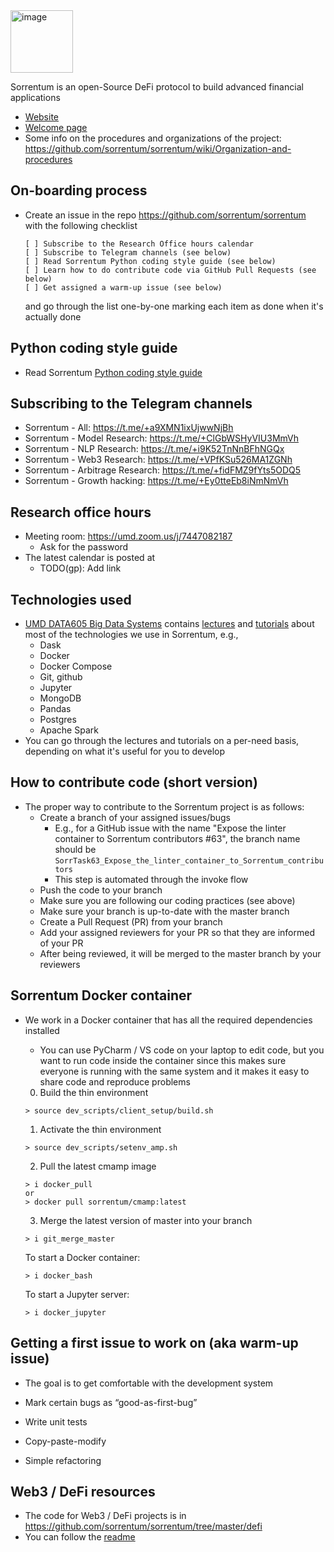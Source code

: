 <!--ts-->




<!--te-->

<img width="100" alt="image" src="https://user-images.githubusercontent.com/33238329/216777823-851b28ed-7d7a-4b52-9d71-ab38d146edc3.png">

Sorrentum is an open-Source DeFi protocol to build advanced financial applications

- [Website](https://www.sorrentum.org)
- [Welcome page](https://github.com/sorrentum/sorrentum/wiki/Welcome-to-the-Sorrentum-Project)
- Some info on the procedures and organizations of the project:
  https://github.com/sorrentum/sorrentum/wiki/Organization-and-procedures

## On-boarding process
- Create an issue in the repo https://github.com/sorrentum/sorrentum with the
  following checklist
  ```
  [ ] Subscribe to the Research Office hours calendar
  [ ] Subscribe to Telegram channels (see below)
  [ ] Read Sorrentum Python coding style guide (see below)
  [ ] Learn how to do contribute code via GitHub Pull Requests (see below)
  [ ] Get assigned a warm-up issue (see below)
  ```
  and go through the list one-by-one marking each item as done when it's actually
  done

## Python coding style guide
- Read Sorrentum [Python coding style guide](https://docs.google.com/document/d/1R6jhFDbZKvyDdbnSQ9DA_N8417YF13hMI_Uw4quO4Xk)

## Subscribing to the Telegram channels
- Sorrentum - All: https://t.me/+a9XMN1ixUjwwNjBh
- Sorrentum - Model Research: https://t.me/+ClGbWSHyVIU3MmVh
- Sorrentum - NLP Research: https://t.me/+i9K52TnNnBFhNGQx
- Sorrentum - Web3 Research: https://t.me/+VPfKSu526MA1ZGNh
- Sorrentum - Arbitrage Research: https://t.me/+fidFMZ9fYts5ODQ5
- Sorrentum - Growth hacking: https://t.me/+Ey0tteEb8iNmNmVh

## Research office hours
- Meeting room: https://umd.zoom.us/j/7447082187
  - Ask for the password
- The latest calendar is posted at
  - TODO(gp): Add link

## Technologies used
- [UMD DATA605 Big Data Systems](https://github.com/gpsaggese/umd_data605)
  contains
   [lectures](https://github.com/gpsaggese/umd_data605/tree/main/lectures) and
   [tutorials](https://github.com/gpsaggese/umd_data605/tree/main/tutorials)
   about most of the technologies we use in Sorrentum, e.g.,
     - Dask
     - Docker
     - Docker Compose
     - Git, github
     - Jupyter
     - MongoDB
     - Pandas
     - Postgres
     - Apache Spark
- You can go through the lectures and tutorials on a per-need basis, depending on
  what it's useful for you to develop

## How to contribute code (short version)
- The proper way to contribute to the Sorrentum project is as follows:
  - Create a branch of your assigned issues/bugs
    - E.g., for a GitHub issue with the name "Expose the linter container to
      Sorrentum contributors #63", the branch name should be
      `SorrTask63_Expose_the_linter_container_to_Sorrentum_contributors`
    - This step is automated through the invoke flow
  - Push the code to your branch
  - Make sure you are following our coding practices (see above)
  - Make sure your branch is up-to-date with the master branch
  - Create a Pull Request (PR) from your branch
  - Add your assigned reviewers for your PR so that they are informed of your PR
  - After being reviewed, it will be merged to the master branch by your reviewers

## Sorrentum Docker container

- We work in a Docker container that has all the required dependencies installed
  - You can use PyCharm / VS code on your laptop to edit code, but you want to
    run code inside the container since this makes sure everyone is running with
    the same system and it makes it easy to share code and reproduce problems

  0) Build the thin environment
  ```
  > source dev_scripts/client_setup/build.sh
  ```

  1) Activate the thin environment
  ```
  > source dev_scripts/setenv_amp.sh
  ```

  2) Pull the latest cmamp image
  ```
  > i docker_pull
  or
  > docker pull sorrentum/cmamp:latest
  ```

  3) Merge the latest version of master into your branch

  ```
  > i git_merge_master
  ```

  To start a Docker container:
  ```
  > i docker_bash
  ```

  To start a Jupyter server:
  ```
  > i docker_jupyter
  ```

## Getting a first issue to work on (aka warm-up issue)
- The goal is to get comfortable with the development system

- Mark certain bugs as “good-as-first-bug”
- Write unit tests
- Copy-paste-modify
- Simple refactoring

## Web3 / DeFi resources
- The code for Web3 / DeFi projects is in
  https://github.com/sorrentum/sorrentum/tree/master/defi
- You can follow the [readme](https://github.com/sorrentum/sorrentum/tree/master/defi/README.md)
